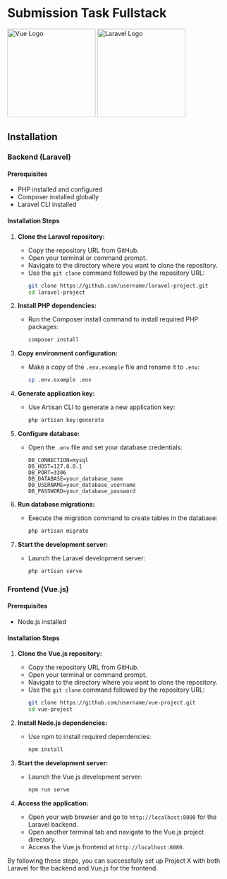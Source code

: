 # Submission Task Fullstack

<img src="https://vuejs.org/images/logo.png" alt="Vue Logo" width="200px" /> <img src="https://laravel.com/img/logomark.min.svg" alt="Laravel Logo" width="200px" />

## Installation

### Backend (Laravel)

#### Prerequisites
- PHP installed and configured
- Composer installed globally
- Laravel CLI installed

#### Installation Steps

1. **Clone the Laravel repository:**
   - Copy the repository URL from GitHub.
   - Open your terminal or command prompt.
   - Navigate to the directory where you want to clone the repository.
   - Use the `git clone` command followed by the repository URL:
     ```bash
     git clone https://github.com/username/laravel-project.git
     cd laravel-project
     ```

2. **Install PHP dependencies:**
   - Run the Composer install command to install required PHP packages:
     ```bash
     composer install
     ```

3. **Copy environment configuration:**
   - Make a copy of the `.env.example` file and rename it to `.env`:
     ```bash
     cp .env.example .env
     ```

4. **Generate application key:**
   - Use Artisan CLI to generate a new application key:
     ```bash
     php artisan key:generate
     ```

5. **Configure database:**
   - Open the `.env` file and set your database credentials:
     ```
     DB_CONNECTION=mysql
     DB_HOST=127.0.0.1
     DB_PORT=3306
     DB_DATABASE=your_database_name
     DB_USERNAME=your_database_username
     DB_PASSWORD=your_database_password
     ```

6. **Run database migrations:**
   - Execute the migration command to create tables in the database:
     ```bash
     php artisan migrate
     ```

7. **Start the development server:**
   - Launch the Laravel development server:
     ```bash
     php artisan serve
     ```

### Frontend (Vue.js)

#### Prerequisites
- Node.js installed

#### Installation Steps

1. **Clone the Vue.js repository:**
   - Copy the repository URL from GitHub.
   - Open your terminal or command prompt.
   - Navigate to the directory where you want to clone the repository.
   - Use the `git clone` command followed by the repository URL:
     ```bash
     git clone https://github.com/username/vue-project.git
     cd vue-project
     ```

2. **Install Node.js dependencies:**
   - Use npm to install required dependencies:
     ```bash
     npm install
     ```

3. **Start the development server:**
   - Launch the Vue.js development server:
     ```bash
     npm run serve
     ```

4. **Access the application:**
   - Open your web browser and go to `http://localhost:8000` for the Laravel backend.
   - Open another terminal tab and navigate to the Vue.js project directory.
   - Access the Vue.js frontend at `http://localhost:8080`.

By following these steps, you can successfully set up Project X with both Laravel for the backend and Vue.js for the frontend.
